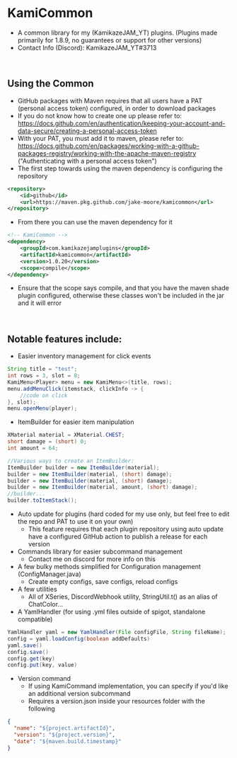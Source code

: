 # KamiCommon

- A common library for my (KamikazeJAM_YT) plugins. (Plugins made primarily for 1.8.9, no guarantees or support for other versions)
-  Contact Info (Discord): KamikazeJAM_YT#3713

&nbsp;

## Using the Common
- GitHub packages with Maven requires that all users have a PAT (personal access token) configured, in order to download packages
- If you do not know how to create one up please refer to: https://docs.github.com/en/authentication/keeping-your-account-and-data-secure/creating-a-personal-access-token
- With your PAT, you must add it to maven, please refer to: https://docs.github.com/en/packages/working-with-a-github-packages-registry/working-with-the-apache-maven-registry ("Authenticating with a personal access token")
- The first step towards using the maven dependency is configuring the repository
```xml
<repository>
    <id>github</id>
    <url>https://maven.pkg.github.com/jake-moore/kamicommon</url>
</repository>
```
- From there you can use the maven dependency for it
```xml
<!-- KamiCommon -->
<dependency>
    <groupId>com.kamikazejamplugins</groupId>
    <artifactId>kamicommon</artifactId>
    <version>1.0.20</version>
    <scope>compile</scope>
</dependency>
```
- Ensure that the scope says compile, and that you have the maven shade plugin configured, otherwise these classes won't be included in the jar and it will error

&nbsp;
&nbsp;

## Notable features include:
- Easier inventory management for click events
``` java
String title = "test";
int rows = 3, slot = 8;
KamiMenu<Player> menu = new KamiMenu<>(title, rows);
menu.addMenuClick(itemstack, clickInfo -> {
    //code on click
}, slot);
menu.openMenu(player);
```
- ItemBuilder for easier item manipulation
``` java
XMaterial material = XMaterial.CHEST;
short damage = (short) 0;
int amount = 64;

//Various ways to create an ItemBuilder:
ItemBuilder builder = new ItemBuilder(material);
builder = new ItemBuilder(material, (short) damage);
builder = new ItemBuilder(material, (short) damage);
builder = new ItemBuilder(material, amount, (short) damage);
//builder...
builder.toItemStack();
```
- Auto update for plugins (hard coded for my use only, but feel free to edit the repo and PAT to use it on your own)
   - This feature requires that each plugin repository using auto update have a configured GitHub action to publish a release for each version
- Commands library for easier subcommand management
   - Contact me on discord for more info on this
- A few bulky methods simplified for Configuration management (ConfigManager.java)
   - Create empty configs, save configs, reload configs 
- A few utilities
   - All of XSeries, DiscordWebhook utility, StringUtil.t() as an alias of ChatColor...
- A YamlHandler (for using .yml files outside of spigot, standalone compatible)
``` java
YamlHandler yaml = new YamlHandler(File configFile, String fileName);
config = yaml.loadConfig(boolean addDefaults)
yaml.save()
config.save()
config.get(key)
config.put(key, value)
```
- Version command
   - If using KamiCommand implementation, you can specify if you'd like an additional version subcommand
   - Requires a version.json inside your resources folder with the following
```json
{
  "name": "${project.artifactId}",
  "version": "${project.version}",
  "date": "${maven.build.timestamp}"
}
```
